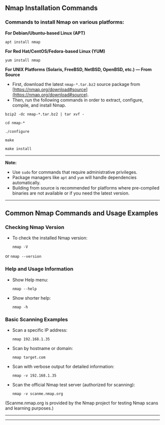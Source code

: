 ## Nmap Installation Commands

### Commands to install Nmap on various platforms:

**For Debian/Ubuntu-based Linux (APT)**

```
apt install nmap
```

**For Red Hat/CentOS/Fedora-based Linux (YUM)**

```
yum install nmap
```

**For UNIX Platforms (Solaris, FreeBSD, NetBSD, OpenBSD, etc.) — From Source**

- First, download the latest `nmap-*.tar.bz2` source package from [https://nmap.org/download#source](https://nmap.org/download#source).
- Then, run the following commands in order to extract, configure, compile, and install Nmap.

```
bzip2 -dc nmap-*.tar.bz2 | tar xvf -
```

```
cd nmap-*
```

```
./configure
```

```
make
```

```
make install
```

---
**Note:**
-  Use `sudo` for commands that require administrative privileges.
- Package managers like `apt` and `yum` will handle dependencies automatically.
- Building from source is recommended for platforms where pre-compiled binaries are not available or if you need the latest version.

---
## Common Nmap Commands and Usage Examples

### Checking Nmap Version
*   To check the installed Nmap version:
    ```
    nmap -V
    ```
or
    ```
    nmap --version
    ```
### Help and Usage Information
*   Show Help menu:
    ```
    nmap --help
    ```
*   Show shorter help:
    ```
    nmap -h
    ```

### Basic Scanning Examples
*   Scan a specific IP address:
    ```
    nmap 192.168.1.35
    ```
*   Scan by hostname or domain:
    ```
    nmap target.com
    ```
*   Scan with verbose output for detailed information:
    ```
    nmap -v 192.168.1.35
    ```
*   Scan the official Nmap test server (authorized for scanning):
    ```
    nmap -v scanme.nmap.org
    ```
(Scanme.nmap.org is provided by the Nmap project for testing Nmap scans and learning purposes.)

---
---
